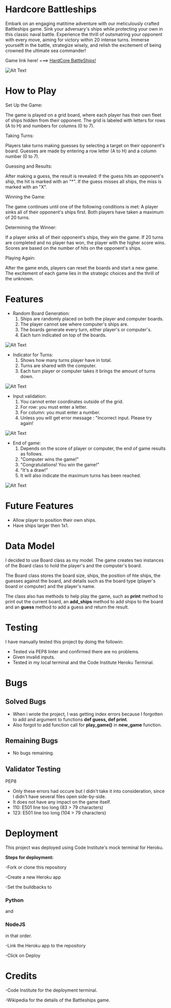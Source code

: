 # Hardcore Battleships

Embark on an engaging matitime adventure with our meticulously crafted Battleships game.
Sink your adversary's ships while protecting your own in this classic naval battle.
Experience the thrill of outsmatring your opponent with every move, aiming for victory within 20 intense turns.
Immerse yourselft in the battle, strategize wisely, and relish the excitement of being crowned the ultimate sea commander!

Game link here! ===> [HardCore BattleShips!](https://hardcorebattleships-92d1b8be4b51.herokuapp.com/)

![Alt Text](assets/images/responsive%20battle.jpg)

# How to Play

Set Up the Game:

The game is played on a grid board, where each player has their own fleet of ships hidden from their opponent.
The grid is labeled with letters for rows (A to H) and numbers for columns (0 to 7).

Taking Turns:

Players take turns making guesses by selecting a target on their opponent's board.
Guesses are made by entering a row letter (A to H) and a column number (0 to 7).

Guessing and Results:

After making a guess, the result is revealed:
If the guess hits an opponent's ship, the hit is marked with an "*".
If the guess misses all ships, the miss is marked with an "X".

Winning the Game:

The game continues until one of the following conditions is met:
A player sinks all of their opponent's ships first.
Both players have taken a maximum of 20 turns.

Determining the Winner:

If a player sinks all of their opponent's ships, they win the game.
If 20 turns are completed and no player has won, the player with the higher score wins.
Scores are based on the number of hits on the opponent's ships.

Playing Again:

After the game ends, players can reset the boards and start a new game.
The excitement of each game lies in the strategic choices and the thrill of the unknown.

# Features

<ul>
    <li>Random Board Generation:
        <ol>
            <li>Ships are randomly placed on both the player and computer boards.
            <li>The player cannot see where computer's ships are.
            <li>The boards generate every turn, either player's or computer's.
            <li>Each turn indicated on top of the boards.
        </ol>
</ul>

![Alt Text](assets/images/gen_board_game.jpg)

<ul>
    <li>Indicator for Turns:
        <ol>
            <li>Shows how many turns player have in total.
            <li>Turns are shared with the computer.
            <li>Each turn player or computer takes it brings the amount of turns down.
        </ol>
</ul>

![Alt Text](assets/images/turns.png)

<ul>
    <li>Input validation:
        <ol>
            <li>You cannot enter coordinates outside of the grid.
            <li>For row: you must enter a letter.
            <li>For column: you must enter a number.
            <li>Unless you will get error message : "Incorrect input. Please try again!
        </ol>
</ul>

![Alt Text](assets/images/validation.jpg)

<ul>
    <li>End of game:
        <ol>
            <li>Depends on the score of player or computer, the end of game results as follows.
            <li>"Computer wins the game!"
            <li>"Congratulations! You win the game!"
            <li>"It's a draw!"
            <li>It will also indicate the maximum turns has been reached. 
        </ol>
</ul>

![Alt Text](assets/images/endofgame.jpg)

# Future Features

<ul>
    <li>Allow player to position their own ships.
    <li>Have ships larger then 1x1.
</ul>

# Data Model

I decided to use Board class as my model. The game creates two instances of the Board class to hold the player's and 
the computer's board.

The Board class stores the board size, ships, the position of hte ships, the guesses against the board,
and details such as the board type (player's board or computer) and the player's name.

The class also has methods to help play the game, such as <strong>print</strong> method to print out the current board,
an <strong>add_ships</strong> method to add ships to the board and an <strong>guess</strong> method to add a guess and return the result.

# Testing

I have manually tested this project by doing the followin:
<ul>
    <li>Tested via PEP8 linter and confirmed there are no problems.
    <li>Given invalid inputs.
    <li>Tested in my local terminal and the Code Institute Heroku Terminal.
</ul>

# Bugs

## Solved Bugs

<ul>
    <li>When i wrote the project, I was getting index errors because I forgotten to add and argument to functions <strong>def guess, def print</strong>.
    <li>Also forgot to add function call for <strong>play_game()</strong> in <strong>new_game</strong> function.
</ul>

## Remaining Bugs

<ul>
    <li>No bugs remaining.
</ul>

## Validator Testing

PEP8
<ul>
    <li>Only these errors had occure but I didn't take it into consideration, since I didn't have several files open side-by-side.
    <li>It does not have any impact on the game itself.
    <li>110: E501 line too long (83 > 79 characters)
    <li>123: E501 line too long (104 > 79 characters)
</ul>

# Deployment

This project was deployed using Code Institute's mock terminal for Heroku.

<strong>Steps for deployment:</strong>

-Fork or clone this repository

-Create a new Heroku app

-Set the buildbacks to <h3>Python</h3> and <h3>NodeJS</h3> in that order.

-Link the Heroku app to the repository

-Click on Deploy

# Credits

-Code Institute for the deployment terminal.

-Wikipedia for the details of the Battleships game.